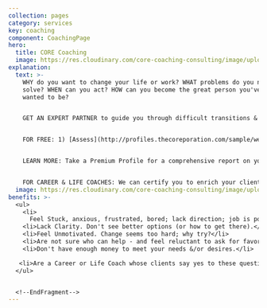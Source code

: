 ```yaml
---
collection: pages
category: services
key: coaching
component: CoachingPage
hero:
  title: CORE Coaching
  image: https://res.cloudinary.com/core-coaching-consulting/image/upload/v1596493058/pexels-pixabay-161154_uftaqi.jpg
explanation:
  text: >-
    WHY do you want to change your life or work? WHAT problems do you need to
    solve? WHEN can you act? HOW can you become the great person you've always
    wanted to be?


    GET AN EXPERT PARTNER to guide you through difficult transitions & remove obstacles so you can transform yourself into a powerful holistic leader of every part of your life, work, & relationships. 


    FOR FREE: 1) [Assess](http://profiles.thecoreporation.com/sample/welcome) your greatest strength and liability; 2) Career Compass Report; 3) SOS: Switch Off Stress app; 4) Instructional Videos.


    LEARN MORE: Take a Premium Profile for a comprehensive report on your strengths and weaknesses (plus specific ways to improve them).... Check out our excellent programs (Productivity, Stress, Prospering, Leading Your Life and Work \[seminar or the 3-month implementation program])...OR click the message link to ask questions &/or explore how one-on-one CORE Coaching could change your life, work and relationships, now and forever


    FOR CAREER & LIFE COACHES: We can certify you to enrich your clients with The Balancing Act's holistic processes, programs and profiles.
  image: https://res.cloudinary.com/core-coaching-consulting/image/upload/v1600816113/Coaching_cropped_ibup02.jpg
benefits: >-
  <ul>
    <li>
      Feel Stuck, anxious, frustrated, bored; lack direction; job is poor fit.</li>
    <li>Lack Clarity. Don't see better options (or how to get there).</li>
    <li>Feel Unmotivated. Change seems too hard; why try?</li>
    <li>Are not sure who can help - and feel reluctant to ask for favors.</li>
    <li>Don't have enough money to meet your needs &/or desires.</li>

   <li>Are a Career or Life Coach whose clients say yes to these questions.</li>
  </ul>


  <!--EndFragment-->
---
```

